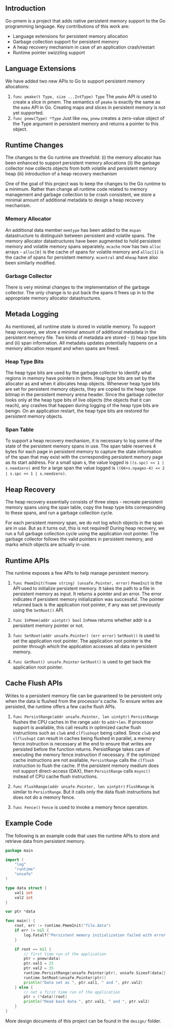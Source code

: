 ## Introduction
Go-pmem is a project that adds native persistent memory support to the Go
programming language. Key contributions of this work are:
* Language extensions for persistent memory allocation
* Garbage collection support for persistent memory
* A heap recovery mechanism in case of an application crash/restart
* Runtime pointer swizzling support

## Language Extensions
We have added two new APIs to Go to support persistent memory allocations:
1. ```func pmake(t Type, size ...IntType) Type```
The `pmake` API is used to create a slice in pmem. The semantics of `pmake` is
exactly the same as the `make` API in Go. Creating maps and slices in persistent
memory is not yet supported.
2. ```func pnew(Type) *Type```
Just like `new`, `pnew` creates a zero-value object of the Type argument in
persistent memory and returns a pointer to this object.

## Runtime Changes
The changes to the Go runtime are threefold: (i) the memory allocator has been
enhanced to support persistent memory allocations (ii) the garbage collector now
collects objects from both volatile and persistent memory heap (iii)
introduction of a heap recovery mechanism

One of the goal of this project was to keep the changes to the Go runtime to a
minimum. Rather than change all runtime code related to memory management and
garbage collection to be crash consistent, we store a minimal amount of
additional metadata to design a heap recovery mechanism.

### Memory Allocator
An additional data member `memtype` has been added to the `mspan` datastructure
to distinguish between persistent and volatile spans. The memory allocator
datastructures have been augmented to hold persistent memory and volatile memory
spans separately. `mcache` now has two `alloc` arrays - `alloc[0]` is the cache
of spans for volatile memory and `alloc[1]` is the cache of spans for persistent
memory. `mcentral` and `mheap` have also been similarly modified.

### Garbage Collector
There is very minimal changes to the implementation of the garbage collector.
The only change is to put back the spans it frees up in to the appropriate
memory allocator datastructures.

## Metada Logging
As mentioned, all runtime state is stored in volatile memory. To support heap
recovery, we store a minimal amount of additional metadata in the persistent
memory file. Two kinds of metadata are stored - (i) heap type bits and (ii) span
information. All metadata updates potentially happens on a memory allocation
request and when spans are freed.

### Heap Type Bits
The heap type bits are used by the garbage collector to identify what regions in
memory have pointers in them. Heap type bits are set by the allocator as and
when it allocates heap objects. Whenever heap type bits are set for persistent
memory objects, they are copied to the heap type bitmap in the persistent memory
arena header. Since the garbage collector looks only at the heap type
bits of live objects (the objects that it can reach), any crashes that happen
during logging of the heap type bits are benign. On an application restart, the
heap type bits are restored for persistent memory objects.

### Span Table
To support a heap recovery mechanism, it is necessary to log some of the state
of the persistent memory spans in use. The span table reserves 4 bytes for each
page in persistent memory to capture the state information of the span that
may exist with the corresponding persistent memory page as its start address.
For a small span s, the value logged is ```((s.spc) << 1 | s.needzero)``` and
for a large span the value logged is
```((66+s.npages-4) << 2 | s.spc << 1 | s.needzero)```.

## Heap Recovery
The heap recovery essentially consists of three steps - recreate persistent
memory spans using the span table, copy the heap type bits corresponding to
these spans, and run a garbage collection cycle.

For each persistent memory span, we do not log which objects in the span are in
use. But as it turns out, this is not required! During heap recovery, we run a
full garbage collection cycle using the application root pointer. The garbage
collector follows the valid pointers in persistent memory, and marks which
objects are actually in-use.

## Runtime APIs
The runtime exposes a few APIs to help manage persistent memory.
1. ```func PmemInit(fname string) (unsafe.Pointer, error)```
`PmemInit` is the API used to initialize persistent memory. It takes the path to
a file in persistent memory as input. It returns a pointer and an error. The
error indicates if persistent memory initialization was successful. The pointer
returned back is the application root pointer, if any was set previously using
the `SetRoot()` API.

2. ```func InPmem(addr uintptr) bool```
`InPmem` returns whether addr is a persistent memory pointer or not.

3. ```func SetRoot(addr unsafe.Pointer) (err error)```
`SetRoot()` is used to set the application root pointer. The application root
pointer is the pointer through which the application accesses all data in
persistent memory.

4. ```func GetRoot() unsafe.Pointer```
`GetRoot()` is used to get back the application root pointer.

## Cache Flush APIs
Writes to a persistent memory file can be guaranteed to be persistent only
when the data is flushed from the processor's cache. To ensure writes are
persisted, the runtime offers a few cache flush APIs.

1. ```func PersistRange(addr unsafe.Pointer, len uintptr)```
`PersistRange` flushes the CPU caches in the range `addr` to `addr+len`.
If processor support is available, this call results in optimized cache flush
instructions such as `clwb` and `clflushopt` being called. Since `clwb` and
`clflushopt` can result in caches being flushed in parallel, a memory fence
instruction is necessary at the end to ensure that writes are persisted
before the function returns. PersistRange takes care of executing the memory
fence instruction if necessary.
If the optimized cache instructions are not available, `PersistRange` calls the
`clflush` instruction to flush the cache.
If the persistent memory medium does not support direct-access (DAX), then
`PersistRange` calls `msync()` instead of CPU cache flush instructions.

2. ```func FlushRange(addr unsafe.Pointer, len uintptr)```
`FlushRange` is similar to `PersistRange`. But it calls only the data flush
instructions but does not do a memory fence.

3. ```func Fence()```
`Fence` is used to invoke a memory fence operation.

## Example Code

The following is an example code that uses the runtime APIs to store and
retrieve data from persistent memory.

```go
package main

import (
	"log"
	"runtime"
	"unsafe"
)

type data struct {
	val1 int
	val2 int
}

var ptr *data

func main() {
	root, err := runtime.PmemInit("file.data")
	if err != nil {
		log.Fatalf("Persistent memory initialization failed with error ", err)
	}

	if root == nil {
		// first time run of the application
		ptr = pnew(data)
		ptr.val1 = 25
		ptr.val2 = 35
		runtime.PersistRange(unsafe.Pointer(ptr), unsafe.Sizeof(data{}))
		runtime.SetRoot(unsafe.Pointer(ptr))
		println("Data set as ", ptr.val1, " and ", ptr.val2)
	} else {
		// not a first time run of the application
		ptr = (*data)(root)
		println("Read back data ", ptr.val1, " and ", ptr.val2)
	}
}

```

More design documents of this project can be found in the `design/` folder.